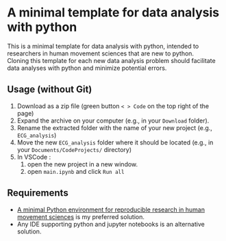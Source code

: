 # A minimal template for data analysis with python 

This is a minimal template for data analysis with python, intended to researchers in human movement sciences that are new to python.   
Cloning this template for each new data analysis problem should facilitate data analyses with python and minimize potential errors.   

## Usage (without Git)
1. Download as a zip file (green button `< > Code` on the top right of the page)
1. Expand the archive on your computer (e.g., in your `Download` folder). 
1. Rename the extracted folder with the name of your new project (e.g., `ECG_analysis`)
1. Move the new `ECG_analysis` folder where it should be located (e.g., in your `Documents/CodeProjects/` directory)
1. In VSCode :
    1. open the new project in a new window. 
    1. open `main.ipynb` and click `Run all`

## Requirements
- [A minimal Python environment for reproducible research in human movement sciences](https://github.com/DenisMot/Python-minimal-install) is my preferred solution.
- Any IDE supporting python and jupyter notebooks is an alternative solution. 